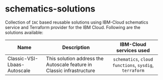 # schematics-solutions

Collection of `IAC` based reusable solutions using IBM-Cloud schematics service and Terraform provider for the IBM Cloud.
Following are the solutions available:

| Name | Description | IBM-Cloud services used |
|------|---------|:--------:|
| Classic-VSI-Lbaas-Autoscale | This solution address the Autoscale feature in Classic infrastructure | `schematics`, `cloud functions`, `sysdig`, `terraform`|

